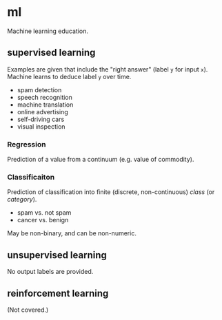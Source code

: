 # ml

Machine learning education.

## supervised learning
Examples are given that include the "right answer" (label `y` for input `x`). Machine learns to deduce label `y` over time.
- spam detection
- speech recognition
- machine translation
- online advertising
- self-driving cars
- visual inspection

### Regression
Prediction of a value from a continuum (e.g. value of commodity).

### Classificaiton
Prediction of classification into finite (discrete, non-continuous) _class_ (or _category_).
- spam vs. not spam
- cancer vs. benign

May be non-binary, and can be non-numeric. 

## unsupervised learning
No output labels are provided. 

## reinforcement learning
(Not covered.)
